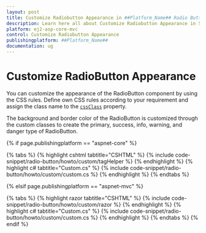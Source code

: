 ```yaml
---
layout: post
title: Customize Radiobutton Appearance in ##Platform_Name## Radio Button Component
description: Learn here all about Customize Radiobutton Appearance in Syncfusion ##Platform_Name## Radio Button component of Syncfusion Essential JS 2 and more.
platform: ej2-asp-core-mvc
control: Customize Radiobutton Appearance
publishingplatform: ##Platform_Name##
documentation: ug
---
```



# Customize RadioButton Appearance

You can customize the appearance of the RadioButton component by using the CSS rules.
Define own CSS rules according to your requirement and assign the class name to the [`cssClass`](https://help.syncfusion.com/cr/aspnetcore-js2/Syncfusion.EJ2.Buttons.RadioButton.html#Syncfusion_EJ2_Buttons_RadioButton_CssClass) property.

The background and border color of the RadioButton is customized through the custom classes to create the primary, success, info, warning, and danger type of RadioButton.

{% if page.publishingplatform == "aspnet-core" %}

{% tabs %}
{% highlight cshtml tabtitle="CSHTML" %}
{% include code-snippet/radio-button/howto/custom/tagHelper %}
{% endhighlight %}
{% highlight c# tabtitle="Custom.cs" %}
{% include code-snippet/radio-button/howto/custom/custom.cs %}
{% endhighlight %}
{% endtabs %}

{% elsif page.publishingplatform == "aspnet-mvc" %}

{% tabs %}
{% highlight razor tabtitle="CSHTML" %}
{% include code-snippet/radio-button/howto/custom/razor %}
{% endhighlight %}
{% highlight c# tabtitle="Custom.cs" %}
{% include code-snippet/radio-button/howto/custom/custom.cs %}
{% endhighlight %}
{% endtabs %}
{% endif %}

